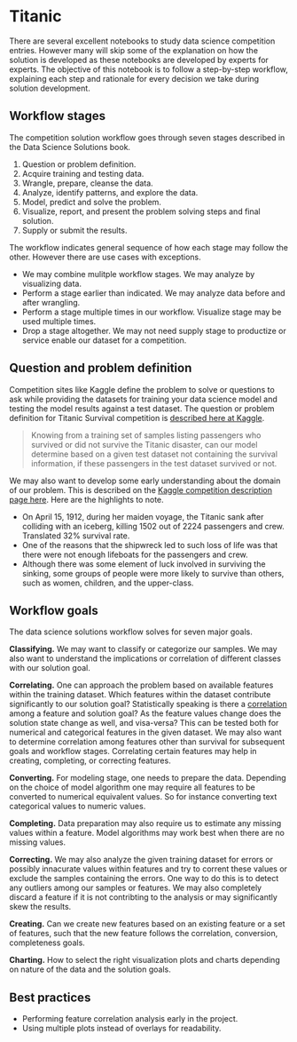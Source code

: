 # Titanic

There are several excellent notebooks to study data science competition entries. However many will skip some of the explanation on how the solution is developed as these notebooks are developed by experts for experts. The objective of this notebook is to follow a step-by-step workflow, explaining each step and rationale for every decision we take during solution development.

## Workflow stages

The competition solution workflow goes through seven stages described in the Data Science Solutions book.

1. Question or problem definition.
2. Acquire training and testing data.
3. Wrangle, prepare, cleanse the data.
4. Analyze, identify patterns, and explore the data.
5. Model, predict and solve the problem.
6. Visualize, report, and present the problem solving steps and final solution.
7. Supply or submit the results.

The workflow indicates general sequence of how each stage may follow the other. However there are use cases with exceptions.

- We may combine mulitple workflow stages. We may analyze by visualizing data.
- Perform a stage earlier than indicated. We may analyze data before and after wrangling.
- Perform a stage multiple times in our workflow. Visualize stage may be used multiple times.
- Drop a stage altogether. We may not need supply stage to productize or service enable our dataset for a competition.

## Question and problem definition

Competition sites like Kaggle define the problem to solve or questions to ask while providing the datasets for training your data science model and testing the model results against a test dataset. The question or problem definition for Titanic Survival competition is [described here at Kaggle](https://www.kaggle.com/c/titanic).

> Knowing from a training set of samples listing passengers who survived or did not survive the Titanic disaster, can our model determine based on a given test dataset not containing the survival information, if these passengers in the test dataset survived or not.

We may also want to develop some early understanding about the domain of our problem. This is described on the [Kaggle competition description page here](https://www.kaggle.com/c/titanic). Here are the highlights to note.

- On April 15, 1912, during her maiden voyage, the Titanic sank after colliding with an iceberg, killing 1502 out of 2224 passengers and crew. Translated 32% survival rate.
- One of the reasons that the shipwreck led to such loss of life was that there were not enough lifeboats for the passengers and crew.
- Although there was some element of luck involved in surviving the sinking, some groups of people were more likely to survive than others, such as women, children, and the upper-class.

## Workflow goals

The data science solutions workflow solves for seven major goals.

**Classifying.** We may want to classify or categorize our samples. We may also want to understand the implications or correlation of different classes with our solution goal.

**Correlating.** One can approach the problem based on available features within the training dataset. Which features within the dataset contribute significantly to our solution goal? Statistically speaking is there a [correlation](https://en.wikiversity.org/wiki/Correlation) among a feature and solution goal? As the feature values change does the solution state change as well, and visa-versa? This can be tested both for numerical and categorical features in the given dataset. We may also want to determine correlation among features other than survival for subsequent goals and workflow stages. Correlating certain features may help in creating, completing, or correcting features.

**Converting.** For modeling stage, one needs to prepare the data. Depending on the choice of model algorithm one may require all features to be converted to numerical equivalent values. So for instance converting text categorical values to numeric values.

**Completing.** Data preparation may also require us to estimate any missing values within a feature. Model algorithms may work best when there are no missing values.

**Correcting.** We may also analyze the given training dataset for errors or possibly innacurate values within features and try to corrent these values or exclude the samples containing the errors. One way to do this is to detect any outliers among our samples or features. We may also completely discard a feature if it is not contribting to the analysis or may significantly skew the results.

**Creating.** Can we create new features based on an existing feature or a set of features, such that the new feature follows the correlation, conversion, completeness goals.

**Charting.** How to select the right visualization plots and charts depending on nature of the data and the solution goals.

## Best practices

- Performing feature correlation analysis early in the project.
- Using multiple plots instead of overlays for readability.
